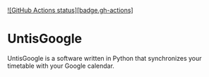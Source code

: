 <a target="_blank" href="https://github.com/VelocityPackage/UntisGoogle/actions">![GitHub Actions status][badge.gh-actions]</a>

# UntisGoogle
UntisGoogle is a software written in Python that synchronizes your timetable with your Google calendar.
